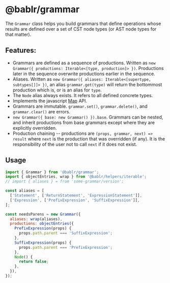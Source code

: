 # @bablr/grammar

The `Grammar` class helps you build grammars that define operations whose results are defined over a set of CST node types (or AST node types for that matter).

## Features:

- Grammars are defined as a sequence of productions. Written as `new Grammar({ productions: Iterable<[type, production]> })`. Productions later in the sequence overwrite productions earlier in the sequence.
- Aliases. Written as `new Grammar({ aliases: Iterable<[supertype, subtypes[]]> })`, an alias `grammar.get(type)` will return the bottommost production which is, or is an alias for `type`.
- The `Node` alias always exists. It refers to all defined concrete types.
- Implements the javascript [Map](https://developer.mozilla.org/en-US/docs/Web/JavaScript/Reference/Global_Objects/Map) API.
- Grammars are immutable. `grammar.set()`, `grammar.delete()`, and `grammar.clear()` are errors.
- `new Grammar({ base: new Grammar() }).base`. Grammars can be nested, and inherit productions from base grammars except where they are explicitly overridden.
- Production chaining -- productions are `(props, grammar, next) => result` where `next` is the production that was overridden (if any). It is the responsibility of the user not to call `next` if it does not exist.

## Usage

```js
import { Grammar } from '@bablr/grammar';
import { objectEntries, wrap } from '@bablr/helpers/iterable';
// import { aliases } = from 'some-grammar/version';

const aliases = [
  ['Statement', ['ReturnStatement', 'ExpressionStatement']],
  ['Expression', ['PrefixExpression', 'SuffixExpression']],
];

const needsParens = new Grammar({
  aliases: wrap(aliases),
  productions: objectEntries({
    PrefixExpression(props) {
      props.path.parent === 'SuffixExpression';
    },
    SuffixExpression(props) {
      props.path.parent === 'PrefixExpression';
    },
    Node() {
      return false;
    },
  }),
});
```
